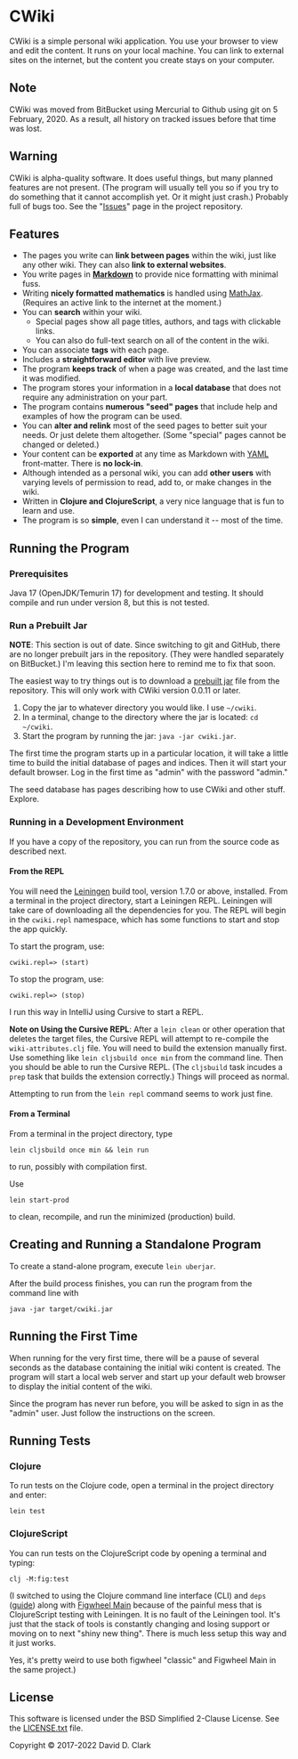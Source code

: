 # CWiki #

CWiki is a simple personal wiki application. You use your browser to view and edit the content. It runs on your local machine. You can link to external sites on the internet, but the content you create stays on your computer.

## Note ##

CWiki was moved from BitBucket using Mercurial to Github using git on 5 February, 2020. As a result, all history on tracked issues before that time was lost.

## Warning ##

CWiki is alpha-quality software. It does useful things, but many planned features are not present. (The program will usually tell you so if you try to do something that it cannot accomplish yet. Or it might just crash.) Probably full of bugs too. See the "[Issues](https://github.com/clartaq/cwiki/issues)" page in the project repository.

## Features ##

* The pages you write can **link between pages** within the wiki, just like any other wiki. They can also **link to external websites**.
* You write pages in **[Markdown](https://daringfireball.net/projects/markdown/syntax)** to provide nice formatting with minimal fuss.
* Writing **nicely formatted mathematics** is handled using [MathJax](https://www.mathjax.org/). (Requires an active link to the internet at the moment.)
* You can **search** within your wiki. 
   * Special pages show all page titles, authors, and tags with clickable links.
   * You can also do full-text search on all of the content in the wiki.
* You can associate **tags** with each page.
* Includes a **straightforward editor** with live preview.
* The program **keeps track** of when a page was created, and the last time it was modified.
* The program stores your information in a **local database** that does not require any administration on your part.
* The program contains **numerous "seed" pages** that include help and examples of how the program can be used.
* You can **alter and relink** most of the seed pages to better suit your needs. Or just delete them altogether. (Some "special" pages cannot be changed or deleted.)
* Your content can be **exported** at any time as Markdown with [YAML](http://yaml.org) front-matter. There is **no lock-in**.
* Although intended as a personal wiki, you can add **other users** with varying levels of permission to read, add to, or make changes in the wiki.
* Written in **Clojure and ClojureScript**, a very nice language that is fun to learn and use.
* The program is so **simple**, even I can understand it -- most of the time.

## Running the Program ##

### Prerequisites ###

Java 17 (OpenJDK/Temurin 17) for development and testing. It should compile and run under version 8, but this is not tested. 

### Run a Prebuilt Jar ###

**NOTE**: This section is out of date. Since switching to git and GitHub, there are no longer prebuilt jars in the repository. (They were handled separately on BitBucket.) I'm leaving this section here to remind me to fix that soon.

The easiest way to try things out is to download a [prebuilt jar](https://bitbucket.org/David_Clark/cwiki/downloads/) file from the repository. This will only work with CWiki version 0.0.11 or later.

1. Copy the jar to whatever directory you would like. I use `~/cwiki`.
2. In a terminal, change to the directory where the jar is located: `cd ~/cwiki`.
3. Start the program by running the jar: `java -jar cwiki.jar`.

The first time the program starts up in a particular location, it will take a little time to build the initial database of pages and indices. Then it will start your default browser. Log in the first time as "admin" with the password "admin."

The seed database has pages describing how to use CWiki and other stuff. Explore.

### Running in a Development Environment ###

If you have a copy of the repository, you can run from the source code as described next.

#### From the REPL ####

You will need the [Leiningen](https://github.com/technomancy/leiningen) build tool, version 1.7.0 or above, installed. From a terminal in the project directory, start a Leiningen REPL. Leiningen will take care of downloading all the dependencies for you. The REPL will begin in the `cwiki.repl` namespace, which has some functions to start and stop the app quickly.

To start the program, use:

`cwiki.repl=> (start)`

To stop the program, use:

`cwiki.repl=> (stop)`

I ​run this way in IntelliJ using Cursive to start a REPL.

**Note on Using the Cursive REPL**: After a `lein clean` or other operation that deletes the target files, the Cursive REPL will attempt to re-compile the `wiki-attributes.clj` file. You will need to build the extension manually first. Use something like `lein cljsbuild once min` from the command line. Then you should be able to run the Cursive REPL. (The `cljsbuild` task incudes a `prep` task that builds the extension correctly.) Things will proceed as normal.

Attempting to run from the `lein repl` command seems to work just fine.

#### From a Terminal ####

From a terminal in the project directory, type

`lein cljsbuild once min && lein run`

to run, possibly with compilation first.

Use

`lein start-prod`

to clean, recompile, and run the minimized (production) build. 

## Creating and Running a Standalone Program ##

To create a stand-alone program, execute `lein uberjar`. 

After the build process finishes, you can run the program from the command line with

```
java -jar target/cwiki.jar
```

## Running the First Time ##
 When running for the very first time, there will be a pause of several seconds as the database containing the initial wiki content is created. The program will start a local web server and start up your default web browser to display the initial content of the wiki.

 Since the program has never run before, you will be asked to sign in as the "admin" user. Just follow the instructions on the screen.

## Running Tests ##

### Clojure ###

To run tests on the Clojure code, open a terminal in the project directory and enter:

`lein test`

### ClojureScript ###

You can run tests on the ClojureScript code by opening a terminal and typing:

`clj -M:fig:test`

(I switched to using the Clojure command line interface (CLI) and `deps` ([guide](https://clojure.org/guides/deps_and_cli)) along with [Figwheel Main](https://figwheel.org) because of the painful mess that is ClojureScript testing with Leiningen. It is no fault of the Leiningen tool. It's just that the stack of tools is constantly changing and losing support or moving on to next "shiny new thing". There is much less setup this way and it just works.

Yes, it's pretty weird to use both figwheel "classic" and Figwheel Main in the same project.)

## License ##

This software is licensed under the BSD Simplified 2-Clause License. See the [LICENSE.txt](https://bitbucket.org/David_Clark/cwiki/src/default/LICENSE.txt) file.

Copyright © 2017-2022 David D. Clark